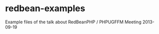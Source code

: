 redbean-examples
================

Example files of the talk about RedBeanPHP / PHPUGFFM Meeting 2013-09-19
